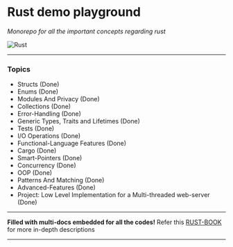 # Rust demo playground

_Monorepo for all the important concepts regarding rust_

![Rust](https://img.shields.io/badge/-Rust-333333?style=for-the-badge&logo=rust&logoColor=61dbfb)

---

### **Topics**

- Structs (Done)
- Enums (Done)
- Modules And Privacy (Done)
- Collections (Done)
- Error-Handling (Done)
- Generic Types, Traits and Lifetimes (Done)
- Tests (Done)
- I/O Operations (Done)
- Functional-Language Features (Done)
- Cargo (Done)
- Smart-Pointers (Done)
- Concurrency (Done)
- OOP (Done)
- Patterns And Matching (Done)
- Advanced-Features (Done)
- Project: Low Level Implementation for a Multi-threaded web-server (Done)

---

**Filled with multi-docs embedded for all the codes!**
Refer this [RUST-BOOK](https://doc.rust-lang.org/book/) for more in-depth descriptions

---
